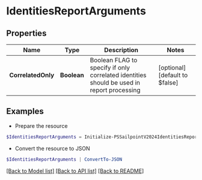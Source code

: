 # IdentitiesReportArguments
## Properties

Name | Type | Description | Notes
------------ | ------------- | ------------- | -------------
**CorrelatedOnly** | **Boolean** | Boolean FLAG to specify if only correlated identities should be used in report processing | [optional] [default to $false]

## Examples

- Prepare the resource
```powershell
$IdentitiesReportArguments = Initialize-PSSailpointV2024IdentitiesReportArguments  -CorrelatedOnly true
```

- Convert the resource to JSON
```powershell
$IdentitiesReportArguments | ConvertTo-JSON
```

[[Back to Model list]](../README.md#documentation-for-models) [[Back to API list]](../README.md#documentation-for-api-endpoints) [[Back to README]](../README.md)

